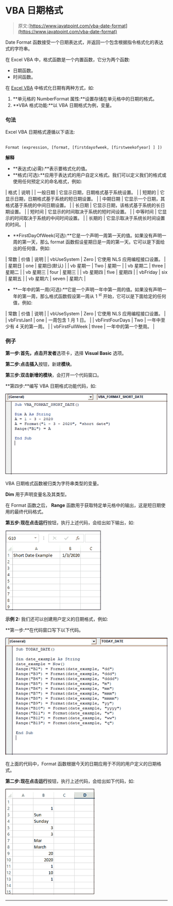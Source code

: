 # VBA 日期格式

> 原文:[https://www.javatpoint.com/vba-date-format](https://www.javatpoint.com/vba-date-format)

Date Format 函数接受一个日期表达式，并返回一个包含根据指令格式化的表达式的字符串。

在 Excel VBA 中，格式函数是一个内置函数，它分为两个函数:

*   日期函数。
*   时间函数。

在 [Excel VBA](https://www.javatpoint.com/vba) 中格式化日期有两种方式，如:

1.  **单元格的 NumberFormat 属性:**设置存储在单元格中的日期的格式。
2.  **VBA 格式功能:**以 VBA 日期格式为例，变量。

### 句法

Excel VBA 日期格式遵循以下语法:

```

Format (expression, [format, [firstdayofweek, [firstweekofyear] ] ])

```

**解释**

*   **表达式(必需):**表示要格式化的值。
*   **格式(可选):**应用于表达式的用户自定义格式。我们可以定义我们的格式或使用任何预定义的命名格式，例如:

| 格式 | 说明 |
| 一般日期 | 它显示日期，日期格式基于系统设置。 |
| 短期的 | 它显示日期，日期格式基于系统的短日期设置。 |
| 中期日期 | 它显示一个日期，其格式基于系统的中间日期设置。 |
| 长日期 | 它显示日期，该格式基于系统的长日期设置。 |
| 短时间 | 它显示的时间取决于系统的短时间设置。 |
| 中等时间 | 它显示的时间取决于系统的中间时间设置。 |
| 长期的 | 它显示取决于系统长时间设置的时间。 |

*   **FirstDayOfWeek(可选):**它是一个声明一周第一天的值。如果没有声明一周的第一天，那么 format 函数假设星期日是一周的第一天。它可以是下面给出的任何值，例如:

| 常数 | 价值 | 说明 |
| vbUseSystem | Zero | 它使用 NLS 应用编程接口设置。 |
| 星期日 | one | 星期日(默认) |
| vb 星期一 | Two | 星期一 |
| vb 星期二 | three | 星期二 |
| vb 星期三 | four | 星期三 |
| vb 星期四 | five | 星期四 |
| vbFriday | six | 星期五 |
| vb 星期六 | seven | 星期六 |

*   **一年中的第一周(可选):**它是一个声明一年中第一周的值。如果没有声明一年的第一周，那么格式函数假设第一周从 1 <sup>st</sup> 开始，它可以是下面给定的任何值，例如:

| 常数 | 价值 | 说明 |
| vbUseSystem | Zero | 它使用 NLS 应用编程接口设置。 |
| vbFirstJan1 | one | 一周包含 1 月 1 日。 |
| vbFirstFourDays | Two | 一年中至少有 4 天的第一周。 |
| vbFirstFullWeek | three | 一年中的第一个整周。 |

### 例子

**第一步:**首先，点击**开发者**选项卡，选择 **Visual Basic** 选项。

**第二步:**点击**插入**按钮，新建**模块**。

**第三步:**双击新增的**模块**，会打开一个代码窗口。

**第四步:**编写 VBA 日期格式功能代码，如:

![VBA Date Format](img/2da1c5fe4865d2f4aef6cf91b68560a4.png)

VBA 日期格式函数被归类为字符串类型的变量。

**Dim** 用于声明变量名及其类型。

在 Format 函数之后， **Range** 函数用于获取特定单元格中的输出，这是短日期使用的最终代码格式。

**第五步:**现在点击**运行**按钮，执行上述代码，会给出如下输出，如:

![VBA Date Format](img/cbb1d9d9ed304f71b311ec00b486b284.png)

**示例 2:** 我们还可以创建用户定义的日期格式，例如:

**第一步:**在代码窗口写下以下代码。

![VBA Date Format](img/30b4044356c08cbe71af4f3006b6f46a.png)

在上面的代码中，Format 函数根据今天的日期应用于不同的用户定义的日期格式。

**第二步:**现在点击**运行**按钮，执行上述代码，会给出如下代码，如:

![VBA Date Format](img/38702a3b021cdfdf86f71eb1f98d4d17.png)

* * *